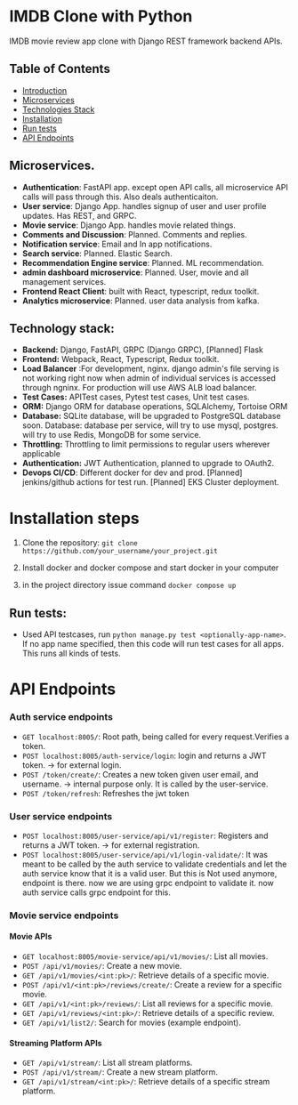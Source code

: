 # IMDB Clone with Python

IMDB movie review app clone with Django REST framework backend APIs.

## Table of Contents

- [Introduction](#introduction)
- [Microservices](#microservices)
- [Technologies Stack](#technology-stack)
- [Installation](#installation-steps)
- [Run tests](#run-tests)
- [API Endpoints](#api-endpoints)


## Microservices.
* **Authentication**: FastAPI app. except open API calls, all microservice API calls will pass through this. Also deals authenticaiton.
* **User service**: Django App. handles signup of user and user profile updates. Has REST, and GRPC.
* **Movie service**: Django App. handles movie related things.
* **Comments and Discussion**: Planned. Comments and replies.
* **Notification service**: Email and In app notifications.
* **Search service**: Planned. Elastic Search.
* **Recommendation Engine service**: Planned. ML recommendation.
* **admin dashboard microservice**: Planned. User, movie and all management services.
* **Frontend React Client**: built with React, typescript, redux toolkit.
* **Analytics microservice**: Planned. user data analysis from kafka.

## Technology stack:

- **Backend:** Django, FastAPI, GRPC (Django GRPC), [Planned] Flask
- **Frontend:** Webpack, React, Typescript, Redux toolkit.
- **Load Balancer** :For development, nginx. django admin's file serving is not working right now when admin of individual services is accessed through ngninx. For production will use AWS ALB load balancer.
- **Test Cases:** APITest cases, Pytest test cases, Unit test cases.
- **ORM:** Django ORM for database operations, SQLAlchemy, Tortoise ORM
- **Database:** SQLite database, will be upgraded to PostgreSQL database soon. Database: database per service, will try to use mysql, postgres. will try to use Redis, MongoDB for some service. 
- **Throttling:** Throttling to limit permissions to regular users wherever applicable
- **Authentication:** JWT Authentication, planned to upgrade to OAuth2.
- **Devops CI/CD**: Different docker for dev and prod. [Planned] jenkins/github actions for test run. [Planned] EKS Cluster deployment.

# Installation steps
1. Clone the repository:
   ``
   git clone https://github.com/your_username/your_project.git ``

2. Install docker and docker compose and start docker in your computer
3. in the project directory issue command `docker compose up`

## Run tests:
* Used API testcases, run ```python manage.py test <optionally-app-name>```. If no app name specified, then this code will run test cases for all apps. This runs all kinds of tests.

# API Endpoints

### Auth service endpoints

- `GET localhost:8005/`: Root path, being called for every request.Verifies a token.
- `POST localhost:8005/auth-service/login`: login and returns a JWT token. -> for external login.
- `POST /token/create/`: Creates a new token given user email, and username. -> internal purpose only. It is called by the user-service.
- `POST /token/refresh`: Refreshes the jwt token

### User service endpoints
- `POST localhost:8005/user-service/api/v1/register`: Registers and returns a JWT token. -> for external registration.
- `POST localhost:8005/user-service/api/v1/login-validate/`: It was meant to be called by the auth service to validate credentials and let the auth service know that it is a valid user. But this is Not used anymore, endpoint is there. now we are using grpc endpoint to validate it. now auth service calls grpc endpoint for this.


### Movie service endpoints

#### Movie APIs

- `GET localhost:8005/movie-service/api/v1/movies/`: List all movies.
- `POST /api/v1/movies/`: Create a new movie.
- `GET /api/v1/movies/<int:pk>/`: Retrieve details of a specific movie.
- `POST /api/v1/<int:pk>/reviews/create/`: Create a review for a specific movie.
- `GET /api/v1/<int:pk>/reviews/`: List all reviews for a specific movie.
- `GET /api/v1/reviews/<int:pk>/`: Retrieve details of a specific review.
- `GET /api/v1/list2/`: Search for movies (example endpoint).

#### Streaming Platform APIs

- `GET /api/v1/stream/`: List all stream platforms.
- `POST /api/v1/stream/`: Create a new stream platform.
- `GET /api/v1/stream/<int:pk>/`: Retrieve details of a specific stream platform.
